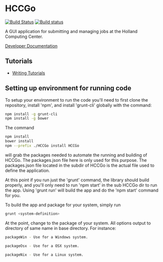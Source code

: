 # HCCGo

[![Build Status](https://travis-ci.org/unlhcc/HCCGo.svg?branch=master)](https://travis-ci.org/unlhcc/HCCGo)
[![Build status](https://ci.appveyor.com/api/projects/status/fgw8n9k22lp7xkdw/branch/master?svg=true)](https://ci.appveyor.com/project/djw8605/hccgo-668qn/branch/master)

A GUI application for submitting and managing jobs at the Holland Computing Center.

[Developer Documentation](https://unlhcc.github.io/hccgo-dev/)


## Tutorials

- [Writing Tutorials](tutorial-writing-tutorials.html)

## Setting up environment for running code
To setup your environment to run the code you'll need to first clone the repository, install 'npm', and install 'grunt-cli' globally with the command:
```bash
npm install -g grunt-cli
npm install -g bower
```

The command
```bash
npm install
bower install
npm --prefix ./HCCGo install HCCGo
```
will grab the packages needed to automate the running and building of HCCGo. The packages.json file here is only used for this purpose. The packages.json file located in the subdir of HCCGo is the actual file used to define the application.

At this point if you run just the 'grunt' command, the library should build properly, and you'll only need to run 'npm start' in the sub HCCGo dir to run the app. Using 'grunt run' will build the app and do the 'npm start' command for you.

To build the app and package for your system, simply run 
```bash
grunt <system-definition>
```

At the <system-definition> point, change to the package of your system. All options output to directory of same name in base directory. For instance:
```bash
packageWin - Use for a Windows system.

packageOsx - Use for a OSX system.

packageNix - Use for a Linux system.
```
